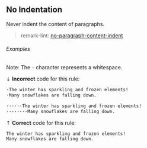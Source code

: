 ## No Indentation

Never indent the content of paragraphs.

> remark-lint: [no-paragraph-content-indent][remark-lint-no-paragraph-content-indent]

###### Examples

Note: The `·` character represents a whitespace.

⇣ **Incorrect** code for this rule:

```markdown
·The winter has sparkling and frozen elements!
·Many snowflakes are falling down.
```

```markdown
······The winter has sparkling and frozen elements!
········Many snowflakes are falling down.
```

⇡ **Correct** code for this rule:

```markdown
The winter has sparkling and frozen elements!
Many snowflakes are falling down.
```

[remark-lint-no-paragraph-content-indent]: https://github.com/remarkjs/remark-lint/tree/main/packages/remark-lint-no-paragraph-content-indent
